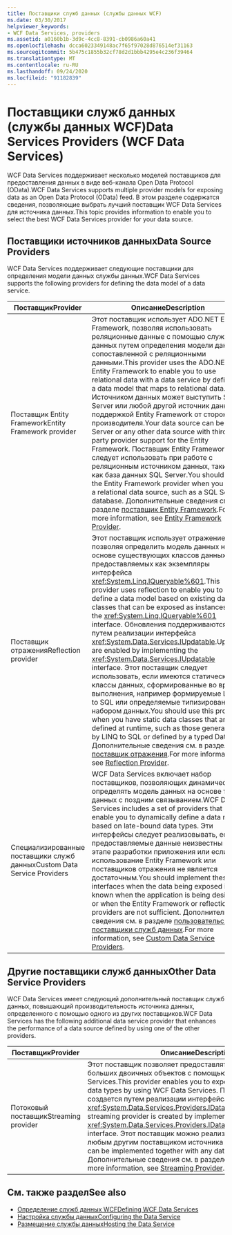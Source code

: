 ```yaml
---
title: Поставщики служб данных (службы данных WCF)
ms.date: 03/30/2017
helpviewer_keywords:
- WCF Data Services, providers
ms.assetid: a0160b1b-3d9c-4cc8-8391-cb0986a60a41
ms.openlocfilehash: dcca6023349148ac7f65f97028d876514ef31163
ms.sourcegitcommit: 5b475c1855b32cf78d2d1bbb4295e4c236f39464
ms.translationtype: MT
ms.contentlocale: ru-RU
ms.lasthandoff: 09/24/2020
ms.locfileid: "91182839"
---
```

# <a name="data-services-providers-wcf-data-services"></a><span data-ttu-id="56c48-102">Поставщики служб данных (службы данных WCF)</span><span class="sxs-lookup"><span data-stu-id="56c48-102">Data Services Providers (WCF Data Services)</span></span>

<span data-ttu-id="56c48-103">WCF Data Services поддерживает несколько моделей поставщиков для предоставления данных в виде веб-канала Open Data Protocol (OData).</span><span class="sxs-lookup"><span data-stu-id="56c48-103">WCF Data Services supports multiple provider models for exposing data as an Open Data Protocol (OData) feed.</span></span> <span data-ttu-id="56c48-104">В этом разделе содержатся сведения, позволяющие выбрать лучший поставщик WCF Data Services для источника данных.</span><span class="sxs-lookup"><span data-stu-id="56c48-104">This topic provides information to enable you to select the best WCF Data Services provider for your data source.</span></span>  
  
## <a name="data-source-providers"></a><span data-ttu-id="56c48-105">Поставщики источников данных</span><span class="sxs-lookup"><span data-stu-id="56c48-105">Data Source Providers</span></span>  

 <span data-ttu-id="56c48-106">WCF Data Services поддерживает следующие поставщики для определения модели данных службы данных.</span><span class="sxs-lookup"><span data-stu-id="56c48-106">WCF Data Services supports the following providers for defining the data model of a data service.</span></span>  
  
|<span data-ttu-id="56c48-107">Поставщик</span><span class="sxs-lookup"><span data-stu-id="56c48-107">Provider</span></span>|<span data-ttu-id="56c48-108">Описание</span><span class="sxs-lookup"><span data-stu-id="56c48-108">Description</span></span>|  
|--------------|-----------------|  
|<span data-ttu-id="56c48-109">Поставщик Entity Framework</span><span class="sxs-lookup"><span data-stu-id="56c48-109">Entity Framework provider</span></span>|<span data-ttu-id="56c48-110">Этот поставщик использует ADO.NET Entity Framework, позволяя использовать реляционные данные с помощью службы данных путем определения модели данных, сопоставленной с реляционными данными.</span><span class="sxs-lookup"><span data-stu-id="56c48-110">This provider uses the ADO.NET Entity Framework to enable you to use relational data with a data service by defining a data model that maps to relational data.</span></span> <span data-ttu-id="56c48-111">Источником данных может выступить SQL Server или любой другой источник данных с поддержкой Entity Framework от стороннего производителя.</span><span class="sxs-lookup"><span data-stu-id="56c48-111">Your data source can be SQL Server or any other data source with third-party provider support for the Entity Framework.</span></span> <span data-ttu-id="56c48-112">Поставщик Entity Framework следует использовать при работе с реляционным источником данных, таким как база данных SQL Server.</span><span class="sxs-lookup"><span data-stu-id="56c48-112">You should use the Entity Framework provider when you have a relational data source, such as a SQL Server database.</span></span> <span data-ttu-id="56c48-113">Дополнительные сведения см. в разделе [поставщик Entity Framework](entity-framework-provider-wcf-data-services.md).</span><span class="sxs-lookup"><span data-stu-id="56c48-113">For more information, see [Entity Framework Provider](entity-framework-provider-wcf-data-services.md).</span></span>|  
|<span data-ttu-id="56c48-114">Поставщик отражения</span><span class="sxs-lookup"><span data-stu-id="56c48-114">Reflection provider</span></span>|<span data-ttu-id="56c48-115">Этот поставщик использует отражение, позволяя определить модель данных на основе существующих классов данных, предоставляемых как экземпляры интерфейса <xref:System.Linq.IQueryable%601>.</span><span class="sxs-lookup"><span data-stu-id="56c48-115">This provider uses reflection to enable you to define a data model based on existing data classes that can be exposed as instances of the <xref:System.Linq.IQueryable%601> interface.</span></span> <span data-ttu-id="56c48-116">Обновления поддерживаются путем реализации интерфейса <xref:System.Data.Services.IUpdatable>.</span><span class="sxs-lookup"><span data-stu-id="56c48-116">Updates are enabled by implementing the <xref:System.Data.Services.IUpdatable> interface.</span></span> <span data-ttu-id="56c48-117">Этот поставщик следует использовать, если имеются статические классы данных, сформированные во время выполнения, например формируемые LINQ to SQL или определяемые типизированным набором данных.</span><span class="sxs-lookup"><span data-stu-id="56c48-117">You should use this provider when you have static data classes that are defined at runtime, such as those generated by LINQ to SQL or defined by a typed DataSet.</span></span> <span data-ttu-id="56c48-118">Дополнительные сведения см. в разделе [поставщик отражения](reflection-provider-wcf-data-services.md).</span><span class="sxs-lookup"><span data-stu-id="56c48-118">For more information, see [Reflection Provider](reflection-provider-wcf-data-services.md).</span></span>|  
|<span data-ttu-id="56c48-119">Специализированные поставщики служб данных</span><span class="sxs-lookup"><span data-stu-id="56c48-119">Custom Data Service Providers</span></span>|<span data-ttu-id="56c48-120">WCF Data Services включает набор поставщиков, позволяющих динамически определять модель данных на основе типов данных с поздним связыванием.</span><span class="sxs-lookup"><span data-stu-id="56c48-120">WCF Data Services includes a set of providers that enable you to dynamically define a data model based on late-bound data types.</span></span> <span data-ttu-id="56c48-121">Эти интерфейсы следует реализовывать, если предоставляемые данные неизвестны на этапе разработки приложения или если использование Entity Framework или поставщиков отражения не является достаточным.</span><span class="sxs-lookup"><span data-stu-id="56c48-121">You should implement these interfaces when the data being exposed is not known when the application is being designed or when the Entity Framework or reflection providers are not sufficient.</span></span> <span data-ttu-id="56c48-122">Дополнительные сведения см. в разделе [пользовательские поставщики служб данных](custom-data-service-providers-wcf-data-services.md).</span><span class="sxs-lookup"><span data-stu-id="56c48-122">For more information, see [Custom Data Service Providers](custom-data-service-providers-wcf-data-services.md).</span></span>|  
  
## <a name="other-data-service-providers"></a><span data-ttu-id="56c48-123">Другие поставщики служб данных</span><span class="sxs-lookup"><span data-stu-id="56c48-123">Other Data Service Providers</span></span>  

 <span data-ttu-id="56c48-124">WCF Data Services имеет следующий дополнительный поставщик служб данных, повышающий производительность источника данных, определенного с помощью одного из других поставщиков.</span><span class="sxs-lookup"><span data-stu-id="56c48-124">WCF Data Services has the following additional data service provider that enhances the performance of a data source defined by using one of the other providers.</span></span>  
  
|<span data-ttu-id="56c48-125">Поставщик</span><span class="sxs-lookup"><span data-stu-id="56c48-125">Provider</span></span>|<span data-ttu-id="56c48-126">Описание</span><span class="sxs-lookup"><span data-stu-id="56c48-126">Description</span></span>|  
|--------------|-----------------|  
|<span data-ttu-id="56c48-127">Потоковый поставщик</span><span class="sxs-lookup"><span data-stu-id="56c48-127">Streaming provider</span></span>|<span data-ttu-id="56c48-128">Этот поставщик позволяет предоставлять типы данных больших двоичных объектов с помощью WCF Data Services.</span><span class="sxs-lookup"><span data-stu-id="56c48-128">This provider enables you to expose binary large object data types by using WCF Data Services.</span></span> <span data-ttu-id="56c48-129">Потоковый поставщик создается путем реализации интерфейса <xref:System.Data.Services.Providers.IDataServiceStreamProvider>.</span><span class="sxs-lookup"><span data-stu-id="56c48-129">A streaming provider is created by implementing the <xref:System.Data.Services.Providers.IDataServiceStreamProvider> interface.</span></span> <span data-ttu-id="56c48-130">Этот поставщик можно реализовать совместно с любым другим поставщиком источника данных.</span><span class="sxs-lookup"><span data-stu-id="56c48-130">This provider can be implemented together with any data source provider.</span></span> <span data-ttu-id="56c48-131">Дополнительные сведения см. в разделе [Streaming Provider](streaming-provider-wcf-data-services.md).</span><span class="sxs-lookup"><span data-stu-id="56c48-131">For more information, see [Streaming Provider](streaming-provider-wcf-data-services.md).</span></span>|  
  
## <a name="see-also"></a><span data-ttu-id="56c48-132">См. также раздел</span><span class="sxs-lookup"><span data-stu-id="56c48-132">See also</span></span>

- [<span data-ttu-id="56c48-133">Определение служб данных WCF</span><span class="sxs-lookup"><span data-stu-id="56c48-133">Defining WCF Data Services</span></span>](defining-wcf-data-services.md)
- [<span data-ttu-id="56c48-134">Настройка службы данных</span><span class="sxs-lookup"><span data-stu-id="56c48-134">Configuring the Data Service</span></span>](configuring-the-data-service-wcf-data-services.md)
- [<span data-ttu-id="56c48-135">Размещение службы данных</span><span class="sxs-lookup"><span data-stu-id="56c48-135">Hosting the Data Service</span></span>](hosting-the-data-service-wcf-data-services.md)
